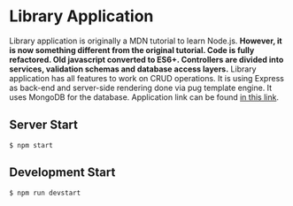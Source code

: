 # Library Application

Library application is originally a MDN tutorial to learn Node.js.
<strong>However, it is now something different from the original tutorial. Code is fully
refactored. Old javascript converted to ES6+. Controllers are divided into services,
validation schemas and database access layers.</strong>
Library application has all features to work on CRUD operations.
It is using Express as back-end and server-side rendering done via pug template 
engine. It uses MongoDB for the database.
Application link can be found [in this link](https://mighty-tundra-70938.herokuapp.com/catalog).

## Server Start
```
$ npm start
```

## Development Start
```
$ npm run devstart
```
